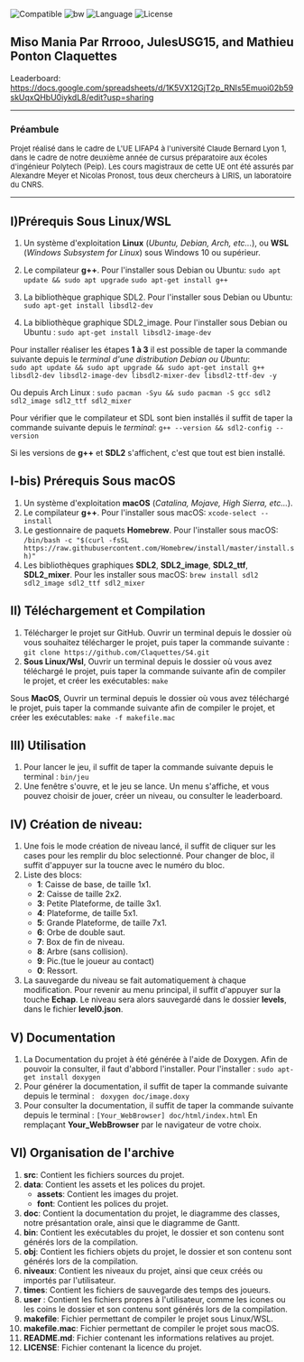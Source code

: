 ![Compatible](https://img.shields.io/badge/Compatible-linuxX64%20macOSX64-success)
![bw](https://img.shields.io/badge/Build%20with-Selenium-yellow)
![Language](https://img.shields.io/badge/Language-c%2B%2B-blue)
![License](https://img.shields.io/badge/Licence-CC%20BY--NC--SA%204.0-brightgreen)


Miso Mania Par Rrrooo, JulesUSG15, and Mathieu Ponton Claquettes
-------
Leaderboard: https://docs.google.com/spreadsheets/d/1K5VX12GjT2p_RNIs5Emuoi02b59skUqxQHbU0iykdL8/edit?usp=sharing



-------
### Préambule
<font size="2"> 
Projet réalisé dans le cadre de L'UE LIFAP4 à l'université Claude Bernard Lyon 1, dans le cadre de notre deuxième année de cursus préparatoire
aux écoles d'ingénieur Polytech (Peip). Les cours magistraux de cette UE ont été assurés par Alexandre Meyer et Nicolas Pronost, tous deux 
chercheurs à LIRIS, un laboratoire du CNRS.
</font>

-------
## I)Prérequis Sous Linux/WSL
1. Un système d'exploitation **Linux** (*Ubuntu, Debian, Arch, etc...*), ou **WSL** (*Windows Subsystem for Linux*) sous Windows 10 ou supérieur.
2. Le compilateur **g++**. 
    Pour l'installer sous Debian ou Ubuntu: 
    ```sudo apt update && sudo apt upgrade``` 
    ```sudo apt-get install g++ ```

3. La bibliothèque graphique SDL2.
    Pour l'installer sous Debian ou Ubuntu: 
    ```sudo apt-get install libsdl2-dev```

4. La bibliothèque graphique SDL2_image.
    Pour l'installer sous Debian ou Ubuntu : 
    ```sudo apt-get install libsdl2-image-dev```

Pour installer réaliser les étapes **1 à 3** il est possible de taper la commande suivante depuis le *terminal d'une distribution Debian ou Ubuntu*:   
    ```sudo apt update && sudo apt upgrade && sudo apt-get install g++ libsdl2-dev libsdl2-image-dev libsdl2-mixer-dev libsdl2-ttf-dev -y```

Ou depuis Arch Linux : 
    ```sudo pacman -Syu && sudo pacman -S gcc sdl2 sdl2_image sdl2_ttf sdl2_mixer```

Pour vérifier que le compilateur et SDL sont bien installés il suffit de taper la commande suivante depuis le *terminal*:
    ```g++ --version && sdl2-config --version```

Si  les versions de **g++** et **SDL2** s'affichent, c'est que tout est bien installé.

## I-bis) Prérequis Sous macOS
1. Un système d'exploitation **macOS** (*Catalina, Mojave, High Sierra, etc...*).
2. Le compilateur **g++**. 
    Pour l'installer sous macOS: 
    ```xcode-select --install```
3. Le gestionnaire de paquets **Homebrew**.
   Pour l'installer sous macOS: 
   ```/bin/bash -c "$(curl -fsSL https://raw.githubusercontent.com/Homebrew/install/master/install.sh)"```
4. Les bibliothèques graphiques **SDL2**, **SDL2_image**, **SDL2_ttf**, **SDL2_mixer**.
   Pour les installer sous macOS: 
   ```brew install sdl2 sdl2_image sdl2_ttf sdl2_mixer```

## II) Téléchargement et Compilation 
1. Télécharger le projet sur GitHub.
   Ouvrir un terminal depuis le dossier où vous souhaitez télécharger le projet, puis taper la commande suivante : 
   ```git clone https://github.com/Claquettes/S4.git```
2. **Sous Linux/Wsl**, Ouvrir un terminal depuis le dossier où vous avez téléchargé le projet, puis taper la commande suivante afin de compiler le projet, et créer les exécutables: 
   ```make```   
     
Sous **MacOS**, Ouvrir un terminal depuis le dossier où vous avez téléchargé le projet, puis taper la commande suivante afin de compiler le projet, et créer les exécutables: 
   ```make -f makefile.mac ```

## III) Utilisation
1. Pour lancer le jeu, il suffit de taper la commande suivante depuis le terminal : 
   ```bin/jeu```
2. Une fenêtre s'ouvre, et le jeu se lance. Un menu s'affiche, et vous pouvez choisir de jouer, créer un niveau, ou consulter le leaderboard.

## IV) Création de niveau:
1. Une fois le mode création de niveau lancé, il suffit de cliquer sur les cases pour les remplir du bloc selectionné. Pour changer de bloc, il suffit d'appuyer sur la toucne avec le numéro du bloc.
2. Liste des blocs: 
    - **1**: Caisse de base, de taille 1x1.
    - **2**: Caisse de taille 2x2.
    - **3**: Petite Plateforme, de taille 3x1.
    - **4**: Plateforme, de taille 5x1.
    - **5**: Grande Plateforme, de taille 7x1.
    - **6**: Orbe de double saut.
    - **7**: Box de fin de niveau.
    - **8**: Arbre (sans collision).
    - **9**: Pic.(tue le joueur au contact)
    - **0**: Ressort.
3. La sauvegarde du niveau se fait automatiquement à chaque modification. Pour revenir au menu principal, il suffit d'appuyer sur la touche **Echap**. Le niveau sera alors sauvegardé dans le dossier **levels**, dans le fichier **level0.json**.

## V) Documentation 
1.  La Documentation du projet à été générée à l'aide de Doxygen. Afin de pouvoir la consulter, il faut d'abbord l'installer. Pour l'installer : 
    ```sudo apt-get install doxygen```
2. Pour générer la documentation, il suffit de taper la commande suivante depuis le terminal : 
    ``` doxygen doc/image.doxy```
3. Pour consulter la documentation, il suffit de taper la commande suivante depuis le terminal : 
    ```[Your_WebBrowser] doc/html/index.html```
    En remplaçant **Your_WebBrowser** par le navigateur de votre choix.

## VI) Organisation de l'archive
1. **src**: Contient les fichiers sources du projet.
2. **data**: Contient les assets et les polices du projet.
    - **assets**: Contient les images du projet.
    - **font**: Contient les polices du projet.   
3. **doc**: Contient la documentation du projet, le diagramme des classes, notre présantation orale, ainsi que le diagramme de Gantt.
4. **bin**: Contient les exécutables du projet, le dossier et son contenu sont générés lors de la compilation.
5. **obj**: Contient les fichiers objets du projet, le dossier et son contenu sont générés lors de la compilation.
6. **niveaux**: Contient les niveaux du projet, ainsi que ceux créés ou importés par l'utilisateur.
7. **times**: Contient les fichiers de sauvegarde des temps des joueurs.
8. **user** : Contient les fichiers propres à l'utilisateur, comme les icones ou les coins le dossier et son contenu sont générés lors de la compilation.
9. **makefile**: Fichier permettant de compiler le projet sous Linux/WSL.
10. **makefile.mac**: Fichier permettant de compiler le projet sous macOS.
11. **README.md**: Fichier contenant les informations relatives au projet.
12. **LICENSE**: Fichier contenant la licence du projet.
